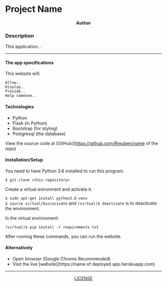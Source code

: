 # Project Name

<p align = "center">
    <b>Author</b>  
</p>

### Description
This application...

***
#### The app specifications 
This website will:

    Allow..
    Display..
    Provide..
    Help someone..

#### Technologies
* Python
* Flask (in Python)
* Bootstrap (for styling)
* Postgresql (the database)

View the source code at [GitHub](https://github.com/Rreuben/name of the repo)

#### Installation/Setup
You need to have Python 3.6 installed to run this program.

`$ git clone <this-repository>`<br />

Create a virtual enironment and activate it.

`$ sudo apt-get install python3.6-venv`<br />
`$ source virtual/bin/acivate` and `(virtual)$ deactivate` is to deactivate the environment.

In the virtual environment:

`(virtual)$ pip install -r requirements.txt`<br />

After running these commands, you can run the website.

#### Alternatively
* Open browser (Google Chrome Recommended)
* Visit the live [website](https://name of deployed app.herokuapp.com)

***

<p align = "center">
    <a href = "https://github.com/Rreuben/path_to_your_licence_file">LICENSE</a>
</p>